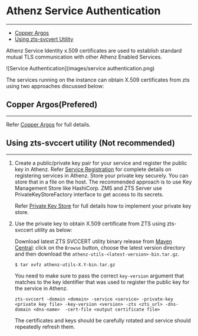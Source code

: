 # Athenz Service Authentication
-------------------------------

* [Copper Argos](#copper-argos)
* [Using zts-svcvert Utility](#using-zts-svcvert-utility)


Athenz Service Identity x.509 certificates are used to establish standard 
mutual TLS communication with other Athenz Enabled Services.

![Service Authentication](images/service authentication.png)

The services running on the instance can obtain X.509 certificates from zts
using two approaches discussed below:

## Copper Argos(Prefered)
------------------------
 
Refer [Copper Argos](copper_argos.md) for full details.
            
## Using zts-svccert utility (Not recommended)
----------------------------

1. Create a public/private key pair for your service and register
   the public key in Athenz. Refer [Service Registration](reg_service_guide.md) for complete 
   details on registering services in Athenz.
   Store your private key securely. You can store that in a file on the host. 
   The recommended approach is to use Key Management Store like HashiCorp.
   ZMS and ZTS Server use PrivateKeyStoreFactory interface to get access to its secrets. 
   
   Refer [Private Key Store](private_key_store.md) for
   full details how to implement your private key store.
     
2. Use the private key to obtain X.509 certificate from ZTS using zts-svccert 
   utility as below:

   Download latest ZTS SVCCERT utility binary release from
   [Maven Central](https://search.maven.org/artifact/com.yahoo.athenz/athenz-utils):
    click on the `Browse` button, choose the latest version directory and then
    download the `athenz-utils-<latest-version>-bin.tar.gz`.

   ```shell
   $ tar xvfz athenz-utils-X.Y-bin.tar.gz
   ```
   You need to make sure to pass the correct `key-version` argument that matches to the key identifier
   that was used to register the public key for the service in Athenz.

   ```
   zts-svccert -domain <domain> -service <service> -private-key <private key file> -key-version <version> -zts <zts_url> -dns-domain <dns-name>  -cert-file <output certificate file>
   ```
   The certificates and keys should be carefully rotated and service should repeatedly refresh them.
